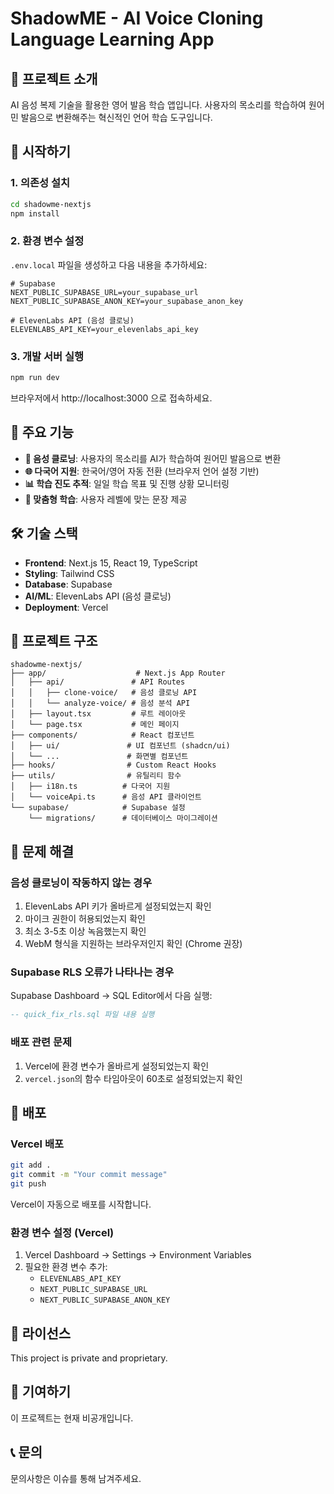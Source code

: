 # ShadowME - AI Voice Cloning Language Learning App

## 🎯 프로젝트 소개
AI 음성 복제 기술을 활용한 영어 발음 학습 앱입니다. 사용자의 목소리를 학습하여 원어민 발음으로 변환해주는 혁신적인 언어 학습 도구입니다.

## 🚀 시작하기

### 1. 의존성 설치
```bash
cd shadowme-nextjs
npm install
```

### 2. 환경 변수 설정
`.env.local` 파일을 생성하고 다음 내용을 추가하세요:
```
# Supabase
NEXT_PUBLIC_SUPABASE_URL=your_supabase_url
NEXT_PUBLIC_SUPABASE_ANON_KEY=your_supabase_anon_key

# ElevenLabs API (음성 클로닝)
ELEVENLABS_API_KEY=your_elevenlabs_api_key
```

### 3. 개발 서버 실행
```bash
npm run dev
```

브라우저에서 http://localhost:3000 으로 접속하세요.

## 📱 주요 기능

- **🎤 음성 클로닝**: 사용자의 목소리를 AI가 학습하여 원어민 발음으로 변환
- **🌐 다국어 지원**: 한국어/영어 자동 전환 (브라우저 언어 설정 기반)
- **📊 학습 진도 추적**: 일일 학습 목표 및 진행 상황 모니터링
- **🎯 맞춤형 학습**: 사용자 레벨에 맞는 문장 제공

## 🛠️ 기술 스택

- **Frontend**: Next.js 15, React 19, TypeScript
- **Styling**: Tailwind CSS
- **Database**: Supabase
- **AI/ML**: ElevenLabs API (음성 클로닝)
- **Deployment**: Vercel

## 📁 프로젝트 구조
```
shadowme-nextjs/
├── app/                    # Next.js App Router
│   ├── api/               # API Routes
│   │   ├── clone-voice/   # 음성 클로닝 API
│   │   └── analyze-voice/ # 음성 분석 API
│   ├── layout.tsx         # 루트 레이아웃
│   └── page.tsx           # 메인 페이지
├── components/            # React 컴포넌트
│   ├── ui/               # UI 컴포넌트 (shadcn/ui)
│   └── ...               # 화면별 컴포넌트
├── hooks/                # Custom React Hooks
├── utils/                # 유틸리티 함수
│   ├── i18n.ts          # 다국어 지원
│   └── voiceApi.ts      # 음성 API 클라이언트
└── supabase/            # Supabase 설정
    └── migrations/      # 데이터베이스 마이그레이션
```

## 🔧 문제 해결

### 음성 클로닝이 작동하지 않는 경우
1. ElevenLabs API 키가 올바르게 설정되었는지 확인
2. 마이크 권한이 허용되었는지 확인
3. 최소 3-5초 이상 녹음했는지 확인
4. WebM 형식을 지원하는 브라우저인지 확인 (Chrome 권장)

### Supabase RLS 오류가 나타나는 경우
Supabase Dashboard → SQL Editor에서 다음 실행:
```sql
-- quick_fix_rls.sql 파일 내용 실행
```

### 배포 관련 문제
1. Vercel에 환경 변수가 올바르게 설정되었는지 확인
2. `vercel.json`의 함수 타임아웃이 60초로 설정되었는지 확인

## 🚀 배포

### Vercel 배포
```bash
git add .
git commit -m "Your commit message"
git push
```

Vercel이 자동으로 배포를 시작합니다.

### 환경 변수 설정 (Vercel)
1. Vercel Dashboard → Settings → Environment Variables
2. 필요한 환경 변수 추가:
   - `ELEVENLABS_API_KEY`
   - `NEXT_PUBLIC_SUPABASE_URL`
   - `NEXT_PUBLIC_SUPABASE_ANON_KEY`

## 📄 라이선스
This project is private and proprietary.

## 🤝 기여하기
이 프로젝트는 현재 비공개입니다.

## 📞 문의
문의사항은 이슈를 통해 남겨주세요.